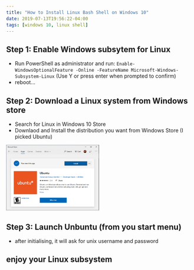 ```yaml
---
title: "How to Install Linux Bash Shell on Windows 10"
date: 2019-07-13T19:56:22-04:00
tags: [windows 10, linux shell]
---
```


## Step 1: Enable Windows subsytem for Linux
* Run PowerShell as administrator and run:
`Enable-WindowsOptionalFeature -Online -FeatureName Microsoft-Windows-Subsystem-Linux`
(Use Y or press enter when prompted to confirm)
* reboot...

## Step 2: Download a Linux system from Windows store
* Search for Linux in Windows 10 Store
* Downlaod and Install the distribution you want from Windows Store (I picked Ubuntu)
<div><img src="images/Windows-10-Ubuntu.png" width="50%" alt=""></div>

## Step 3: Launch Unbuntu (from you start menu)
* after initialising, it will ask for unix username and password

## enjoy your Linux subsystem
